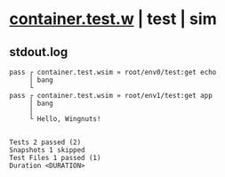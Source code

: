 # [container.test.w](../../../../../../examples/tests/sdk_tests/container/container.test.w) | test | sim

## stdout.log
```log
pass ┌ container.test.wsim » root/env0/test:get echo
     │ bang
     └ 
pass ┌ container.test.wsim » root/env1/test:get app 
     │ bang
     │ 
     └ Hello, Wingnuts!
 
 
Tests 2 passed (2)
Snapshots 1 skipped
Test Files 1 passed (1)
Duration <DURATION>
```

